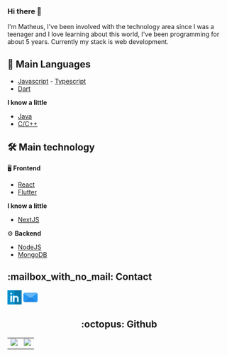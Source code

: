 <h3> Hi there 👋 </h3>
I'm Matheus, I've been involved with the technology area since I was a teenager and I love learning about this world, I've been programming for about 5 years. Currently my stack is web development.

## :wrench: Main Languages
 - [Javascript](https://developer.mozilla.org/pt-BR/docs/Web/JavaScript) - [Typescript](https://www.typescriptlang.org/)
 - [Dart](https://dart.dev/)

 __I know a little__
   - [Java](https://www.java.com/pt-BR/)
   - [C/C++](https://pt.wikipedia.org/wiki/C%2B%2B)

## :hammer_and_wrench: Main technology
:desktop_computer: __Frontend__
 - [React](https://pt-br.reactjs.org/)
 - [Flutter](https://flutter.dev/)

 __I know a little__
 - [NextJS](https://nextjs.org/)
 
:gear: __Backend__
 - [NodeJS](https://nodejs.org/en/)
 - [MongoDB](https://www.mongodb.com/)

<h2> 	:mailbox_with_no_mail: Contact </h2>
<contact>
 <a href="https://www.linkedin.com/in/matheus-p-agostinho/" target="_blank"><img alt="Linkedin" src="/images/linkedin.png" title="Linkedin"></a>
 <a href="mailto:contact@matheuspa.me" target="_blank"><img alt="Email" src="/images/email.png" title="Email"></a>
</contact>

<p></p>

<center>
 <h2> :octopus: Github </h2>
 <table>
   <td>
     <img src="https://github-readme-stats.vercel.app/api?username=themath123&theme=dark&show_icons=true">   
   </td>
   <td>
     <img src="https://github-readme-stats.vercel.app/api/top-langs/?username=anuraghazra&theme=dark&layout=compact&exclude_repo=exerciciosemc&langs_count=8">
   </td>
 </table>
</center>
